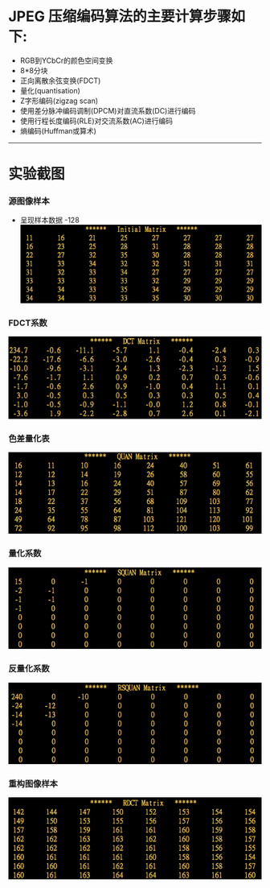 # JPEG 压缩编码算法的主要计算步骤如下:
* RGB到YCbCr的颜色空间变换
* 8*8分块
* 正向离散余弦变换(FDCT)
* 量化(quantisation)
* Z字形编码(zigzag scan)
* 使用差分脉冲编码调制(DPCM)对直流系数(DC)进行编码
* 使用行程长度编码(RLE)对交流系数(AC)进行编码
* 熵编码(Huffman或算术)

---

# 实验截图

### 源图像样本
* 呈现样本数据 -128
![源图像样本](源图像样本.png)

### FDCT系数
![FDCT系数](FDCT系数.png)

### 色差量化表
![色差量化表](色差量化表.png)

### 量化系数
![量化系数](量化系数.png)

### 反量化系数
![反量化系数](反量化系数.png)

### 重构图像样本
![重构图像样本](重构图像样本.png)
